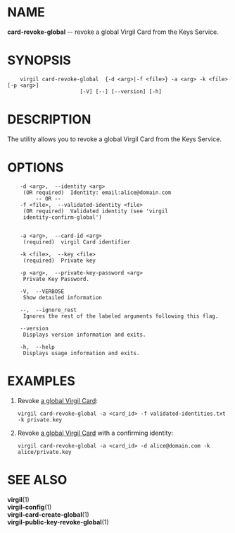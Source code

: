 NAME
====

**card-revoke-global** -- revoke a global Virgil Card from the Keys
Service.

SYNOPSIS
========

        virgil card-revoke-global  {-d <arg>|-f <file>} -a <arg> -k <file> [-p <arg>]
                           [-V] [--] [--version] [-h]

DESCRIPTION
===========

The utility allows you to revoke a global Virgil Card from the Keys
Service.

OPTIONS
=======

        -d <arg>,  --identity <arg>
         (OR required)  Identity: email:alice@domain.com
             -- OR --
        -f <file>,  --validated-identity <file>
         (OR required)  Validated identity (see 'virgil
         identity-confirm-global')


        -a <arg>,  --card-id <arg>
         (required)  virgil Card identifier

        -k <file>,  --key <file>
         (required)  Private key

        -p <arg>,  --private-key-password <arg>
         Private Key Password.

        -V,  --VERBOSE
         Show detailed information

        --,  --ignore_rest
         Ignores the rest of the labeled arguments following this flag.

        --version
         Displays version information and exits.

        -h,  --help
         Displays usage information and exits.

EXAMPLES
========

1.  Revoke [a global Virgil
    Card](https://github.com/VirgilSecurity/virgil/wiki/Virgil-Glossary#global-virgil-card):

        virgil card-revoke-global -a <card_id> -f validated-identities.txt -k private.key

2.  Revoke [a global Virgil
    Card](https://github.com/VirgilSecurity/virgil/wiki/Virgil-Glossary#global-virgil-card)
    with a confirming identity:

        virgil card-revoke-global -a <card_id> -d alice@domain.com -k alice/private.key

SEE ALSO
========

**virgil**(1)  
**virgil-config**(1)  
**virgil-card-create-global**(1)  
**virgil-public-key-revoke-global**(1)

